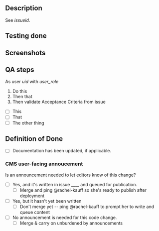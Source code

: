 ## Description

See _issueid_. 

## Testing done


## Screenshots


## QA steps

As user _uid_ with _user_role_
1. Do this
1. Then that
1. Then validate Acceptance Criteria from issue
- [ ] This
- [ ] That
- [ ] The other thing

## Definition of Done
- [ ] Documentation has been updated, if applicable.

### CMS user-facing annoucement

Is an announcement needed to let editors know of this change? 
- [ ] Yes, and it's written in issue ____ and queued for publication. 
  - [ ] Merge and ping @rachel-kauff so she's ready to publish after deployment
- [ ] Yes, but it hasn't yet been written 
  - [ ] Don't merge yet -- ping @rachel-kauff to prompt her to write and queue content
- [ ] No announcement is needed for this code change. 
  - [ ] Merge & carry on unburdened by announcements 
